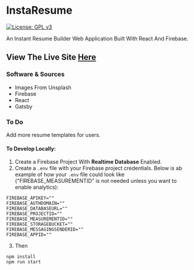 # InstaResume

[![License: GPL v3](https://img.shields.io/badge/License-GPLv3-blue.svg)](https://www.gnu.org/licenses/gpl-3.0)

An Instant Resume Builder Web Application Built With React And Firebase.

## View The Live Site [Here](https://instaresume.jackjona.live)

### Software & Sources

- Images From Unsplash
- Firebase
- React
- Gatsby

### To Do

Add more resume templates for users.

#### To Develop Locally:

1. Create a Firebase Project With **Realtime Database** Enabled.
2. Create a ``.env`` file with your Firebase project credentials. Below is ab example of how your ``.env`` file could look like ("FIREBASE_MEASUREMENTID" is not needed unless you want to enable analytics):

```
FIREBASE_APIKEY=""
FIREBASE_AUTHDOMAIN=""
FIREBASE_DATABASEURL=""
FIREBASE_PROJECTID=""
FIREBASE_MEASUREMENTID=""
FIREBASE_STORAGEBUCKET=""
FIREBASE_MESSAGINGSENDERID=""
FIREBASE_APPID=""
```

3. Then

```
npm install
npm run start
```